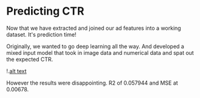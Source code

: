 # Predicting CTR

Now that we have extracted and joined our ad features into a working dataset. It's prediction time! 

Originally, we wanted to go deep learning all the way. And developed a mixed input model that took in image data and numerical data and spat out the expected CTR. 

!.[alt text](https://github.com/skybe077/Facebook_Ad_CTR_predictor/blob/master/images/mixed_model.jpg)

However the results were disappointing. R2 of 0.057944 and MSE at 0.00678. 
